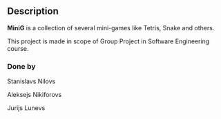 ## Description

**MiniG** is a collection of several mini-games like Tetris, Snake and others.

This project is made in scope of Group Project in Software Engineering course.

### Done by
Stanislavs Nilovs

Aleksejs Nikiforovs

Jurijs Lunevs

